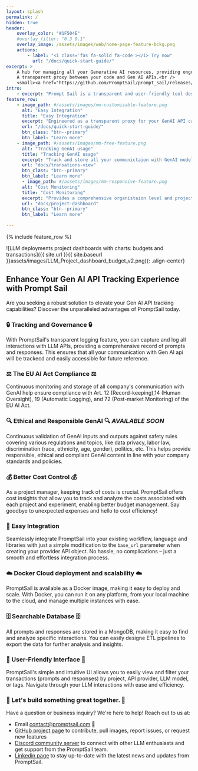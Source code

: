 ```yaml
---
layout: splash
permalink: /
hidden: true
header:
    overlay_color: "#1F504E"
    #overlay_filter: "0.3 0.1"
    overlay_image: /assets/images/web/home-page-feature-bckg.png
    actions:
        - label: "<i class='fas fa-solid fa-code'></i> Try now"
          url: "/docs/quick-start-guide/"
excerpt: >
    A hub for managing all your Generative AI resources, providing ongoing monitoring, governance, and compliance with requirements of the EU AI Act <br />
    A transparent proxy between your code and Gen AI APIs.<br />
    <small><a href="https://github.com/PromptSail/prompt_sail/releases/">Latest release</a></small>
intro:
    - excerpt: "Prompt Sail is a transparent and user-friendly tool designed to capture and log all interactions with Gen APIs such as OpenAI, Cohere, and others. It integrates with OpenAI, langchain, and other LLM frameworks and libraries."
feature_row:
    - image_path: #/assets/images/mm-customizable-feature.png
      alt: "Easy Integration"
      title: "Easy Integration"
      excerpt: "Engineered as a transparent proxy for your GenAI API calls, it seamlessly integrates into your existing workflow, regardless of language or framework."
      url: "/docs/quick-start-guide/"
      btn_class: "btn--primary"
      btn_label: "Learn more"
    - image_path: #/assets/images/mm-free-feature.png
      alt: "Tracking GenAI usage"
      title: "Tracking GenAI usage"
      excerpt: "Track and store all your communictaion with GenAI models on the  organisation level, one proxy for all your departments and projects."
      url: "docs/transations-view"
      btn_class: "btn--primary"
      btn_label: "Learn more"
      - image_path: #/assets/images/mm-responsive-feature.png
      alt: "Cost Monitoring"
      title: "Cost Monitoring"
      excerpt: "Provides a comprehensive organistaion level and project level cost dashboard for tracking usage of your GenAI API calls."
      url: "docs/project-dashboard"
      btn_class: "btn--primary"
      btn_label: "Learn more"
    
---
```


{% include feature_row %}

![LLM deployments project dashboards with charts: budgets and transactions]({{ site.url }}{{ site.baseurl }}assets/images/LLM_Project_dashboard_budget_v2.png){: .align-center}


<!-- ## What is Prompt Sail?

1. **Transparent Logging** 
It captures and logs all interactions with LLM APIs, providing a comprehensive record of prompts and responses.

1. **Cost Insights** 
Project managers can track and analyze the costs associated with each project and experiment, enabling better budget management.

1. **Optimization and Analysis**
By providing a concise and detailed view of all interactions, developers can analyze and refine their prompts.

1. **Compliance and Governance**
Empowers business owners to maintain control over instructions, chat messages, and other interactions with LLM APIs. This enables the implementation of standards and policies, identification of misuse, and detection of non-compliant content.

1. **Easy Integration** 
Prompt Sail seamlessly integrates into your workflow and used libraries. Just modify the `base_url` parameter when creating your provider API object.

1. **Searchable Database**
All prompts and responses are stored in a MongoDB, making finding and analyzing specific interactions easy. You can export the data for further analysis.

1. **User-Friendly Interface**
Simple and intuitive UI lets you easily view and filter your transactions (prompts and responses) by project, API provider, LLM model, or tags. -->


## Enhance Your Gen AI API Tracking Experience with Prompt Sail

Are you seeking a robust solution to elevate your Gen AI API tracking capabilities?
Discover the unparalleled advantages of PromptSail today.

### 🔒 Tracking and Governance 🔒
With PromptSail's transparent logging feature, you can capture and log all interactions with LLM APIs, providing a comprehensive record of prompts and responses. This ensures that all your communication with Gen AI api will be trackecd and easily accessible for future reference.

### ⚖️ The EU AI Act Compliance ⚖️
 Continuous monitoring and storage of all company's communication with GenAI help ensure compliance with Art. 12 (Record-keeping),14 (Human Oversight),  19 (Automatic Logging), and 72 (Post-market Monitoring) of the EU AI Act.

### 🔍 Ethical and Responsible GenAI 🔍 *AVAILABLE SOON*
Continuous validation of GenAI inputs and outputs against safety rules covering various regulations and topics, like data privacy, labor law, discrimination (race, ethnicity, age, gender), politics, etc. This helps provide responsible, ethical and compliant GenAI content in line with your company standards and policies. 

### 💰 Better Cost Control 💰
As a project manager, keeping track of costs is crucial. PromptSail offers cost insights that allow you to track 
and analyze the costs associated with each project and experiment, enabling better budget management. Say goodbye 
to unexpected expenses and hello to cost efficiency!

### 🔌 Easy Integration  
Seamlessly integrate PromptSail into your existing workflow, language and libraries with just a simple modification to the ``base_url`` parameter when creating your provider API object. No hassle, no complications – just a smooth and effortless integration process.

### ☁️ Docker Cloud deployment and scalability ☁️
PromptSail is  available as a Docker image, making it easy to deploy and scale. With Docker, you can run it on any platform, from your local machine to the cloud, and manage multiple instances with ease. 

### 🗄️ Searchable Database 🗄️
All prompts and responses are stored in a MongoDB, making it easy to find and analyze specific interactions. You can easily designe ETL pipelines to export the data for further analysis and insights.

### 🌟 User-Friendly Interface 🌟
PromptSail's simple and intuitive UI allows you to easily view and filter your transactions (prompts and responses)
by project, API provider, LLM model, or tags. Navigate through your LLM interactions with ease and efficiency.

### 🚀 Let's build something great together. 🚀
Have a question or business inquiry? We're here to help! Reach out to us at:
* Email contact@promptsail.com  📧
* [GitHub project page](https://github.com/PromptSail/prompt_sail) to contribute, pull images, report issues, or request new features
* [Discord community server](https://discord.gg/NvpVbw3aqW) to connect with other LLM enthusiasts and get support from the PromptSail team.
* [Linkedin page](https://www.linkedin.com/company/prompt-sail/) to stay up-to-date with the latest news and updates from PromptSail.